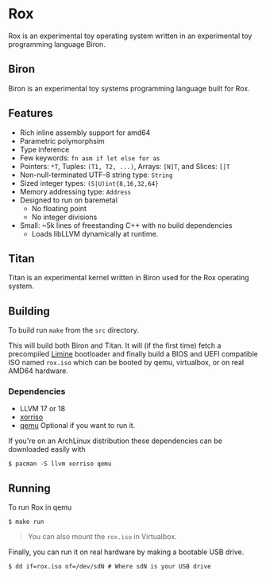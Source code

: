 # Rox
Rox is an experimental toy operating system written in an experimental toy programming language Biron.

## Biron
Biron is an experimental toy systems programming language built for Rox.

## Features
* Rich inline assembly support for amd64
* Parametric polymorphsim
* Type inference
* Few keywords: `fn asm if let else for as`
* Pointers: `*T`, Tuples: `(T1, T2, ...)`, Arrays: `[N]T`, and Slices: `[]T`
* Non-null-terminated UTF-8 string type: `String`
* Sized integer types: `(S|U)int{8,16,32,64}`
* Memory addressing type: `Address`
* Designed to run on baremetal
  * No floating point
  * No integer divisions
* Small: ~5k lines of freestanding C++ with no build dependencies
  * Loads libLLVM dynamically at runtime.

## Titan
Titan is an experimental kernel written in Biron used for the Rox operating system.

## Building
To build run `make` from the `src` directory.

This will build both Biron and Titan. It will (if the first time) fetch a precompiled [Limine](https://limine-bootloader.org/) bootloader and finally build a BIOS and UEFI compatible ISO named `rox.iso` which can be booted by qemu, virtualbox, or on real AMD64 hardware.

### Dependencies
  * LLVM 17 or 18
  * [xorriso](https://www.gnu.org/software/xorriso/)
  * [qemu](https://www.qemu.org/) Optional if you want to run it.

If you're on an ArchLinux distribution these dependencies can be downloaded easily with
```
$ pacman -S llvm xorriso qemu
```

## Running
To run Rox in qemu
```
$ make run
```
> You can also mount the `rox.iso` in Virtualbox.

Finally, you can run it on real hardware by making a bootable USB drive.
```
$ dd if=rox.iso of=/dev/sdN # Where sdN is your USB drive
```